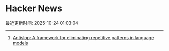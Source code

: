 # Hacker News

最近更新时间: 2025-10-24 01:03:04

--- 
1. [Antislop: A framework for eliminating repetitive patterns in language models](https://arxiv.org/abs/2510.15061) 

